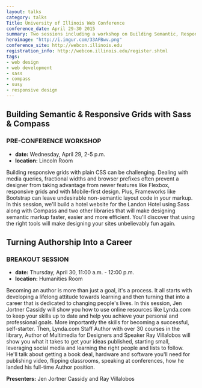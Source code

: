 ```yaml
---
layout: talks
category: talks
Title: University of Illinois Web Conference
conference_date: April 29-30 2015
summary: Two sessions including a workshop on Building Semantic, Responsive Grids with Sass & Compass plus a talk on Turning Authorship into a Career
heroimage: "http://i.imgur.com/33AFBwv.png"
conference_site: http://webcon.illinois.edu
registration_info: http://webcon.illinois.edu/register.shtml
tags:
- web design
- web development
- sass
- compass
- susy
- responsive design
---
```

## Building Semantic & Responsive Grids with Sass & Compass
### PRE-CONFERENCE WORKSHOP
- **date:** Wednesday, April 29, 2-5 p.m.
- **location:** Lincoln Room

Building responsive grids with plain CSS can be challenging. Dealing with media queries, fractional widths and browser prefixes often prevent a designer from taking advantage from newer features like Flexbox, responsive grids and with Mobile-first design. Plus, Frameworks like Bootstrap can leave undesirable non-semantic layout code in your markup. In this session, we'll build a hotel website for the Landon Hotel using Sass along with Compass and two other libraries that will make designing semantic markup faster, easier and more efficient. You'll discover that using the right tools will make designing your sites unbelievably fun again.


## Turning Authorship Into a Career
### BREAKOUT SESSION
- **date:** Thursday, April 30, 11:00 a.m. - 12:00 p.m.
- **location:** Humanities Room

Becoming an author is more than just a goal, it's a process. It all starts with developing a lifelong attitude towards learning and then turning that into a career that is dedicated to changing people's lives. In this session, Jen Jortner Cassidy will show you how to use online resources like Lynda.com to keep your skills up to date and help you achieve your personal and professional goals. More importantly the skills for becoming a successful, self-starter. Then, Lynda.com Staff Author with over 30 courses in the library, Author of Multimedia for Designers and Speaker Ray Villalobos will show you what it takes to get your ideas published, starting small, leveraging social media and learning the right people and lists to follow. He'll talk about getting a book deal, hardware and software you'll need for publishing video, flipping classrooms, speaking at conferences, how he landed his full-time Author position.

**Presenters:** Jen Jortner Cassidy and Ray Villalobos
